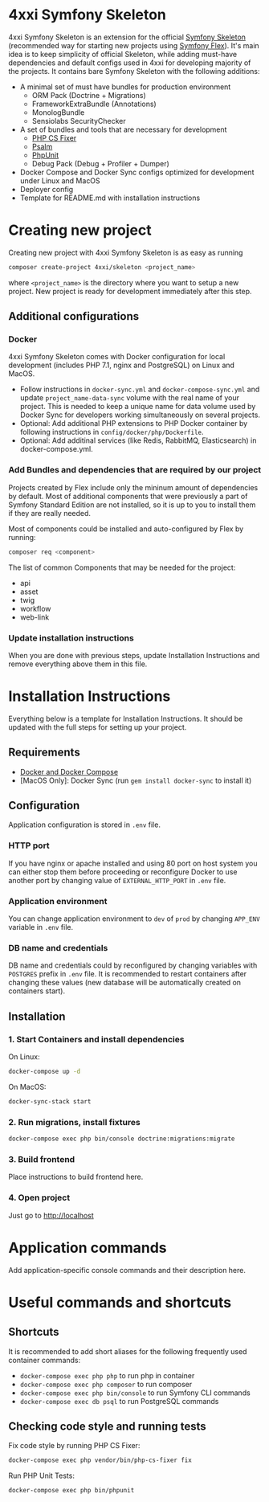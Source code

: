 4xxi Symfony Skeleton
==========

4xxi Symfony Skeleton is an extension for the official [Symfony Skeleton](https://github.com/symfony/skeleton) 
(recommended way for starting new projects using [Symfony Flex](https://symfony.com/doc/current/setup/flex.html)). 
It's main idea is to keep simplicity of official Skeleton, while adding must-have dependencies and default configs used
in 4xxi for developing majority of the projects. It contains bare Symfony Skeleton with the following additions:

* A minimal set of must have bundles for production environment
    * ORM Pack (Doctrine + Migrations)
    * FrameworkExtraBundle (Annotations)
    * MonologBundle
    * Sensiolabs SecurityChecker
* A set of bundles and tools that are necessary for development
    * [PHP CS Fixer](https://cs.sensiolabs.org/)
    * [Psalm](https://psalm.dev/docs/)
    * [PhpUnit](https://symfony.com/doc/current/testing.html)
    * Debug Pack (Debug + Profiler + Dumper)
* Docker Compose and Docker Sync configs optimized for development under Linux and MacOS
* Deployer config
* Template for README.md with installation instructions

Creating new project 
==========

Creating new project with 4xxi Symfony Skeleton is as easy as running
```bash
composer create-project 4xxi/skeleton <project_name> 
```
where `<project_name>` is the directory where you want to setup a new project. New project is ready for development 
immediately after this step.

## Additional configurations

### Docker
4xxi Symfony Skeleton comes with Docker configuration for local development (includes PHP 7.1, nginx and PostgreSQL)
on Linux and MacOS.

* Follow instructions in `docker-sync.yml` and `docker-compose-sync.yml` and update `project_name-data-sync` volume 
  with the real name of your project. This is needed to keep a unique name for data volume used by Docker Sync for 
  developers working simultaneously on several projects.
* Optional: Add additional PHP extensions to PHP Docker container by following instructions in 
  `config/docker/php/Dockerfile`.
* Optional: Add additinal services (like Redis, RabbitMQ, Elasticsearch) in docker-compose.yml.

### Add Bundles and dependencies that are required by our project
Projects created by Flex include only the mininum amount of dependencies by default. Most of additional components that 
were previously a part of Symfony Standard Edition are not installed, so it is up to you to install them if they are 
really needed.

Most of components could be installed and auto-configured by Flex by running:
```bash
composer req <component>
```
The list of common Components that may be needed for the project:

* api
* asset
* twig
* workflow
* web-link

### Update installation instructions

When you are done with previous steps, update Installation Instructions and remove everything above them in this file.

Installation Instructions
==========

Everything below is a template for Installation Instructions. It should be updated with the full steps for setting up
your project.

## Requirements

* [Docker and Docker Compose](https://docs.docker.com/engine/installation)
* [MacOS Only]: Docker Sync (run `gem install docker-sync` to install it)

## Configuration

Application configuration is stored in `.env` file. 

### HTTP port
If you have nginx or apache installed and using 80 port on host system you can either stop them before proceeding or 
reconfigure Docker to use another port by changing value of `EXTERNAL_HTTP_PORT` in `.env` file.

### Application environment
You can change application environment to `dev` of `prod` by changing `APP_ENV` variable in `.env` file.

### DB name and credentials
DB name and credentials could by reconfigured by changing variables with `POSTGRES` prefix in `.env` file. It is 
recommended to restart containers after changing these values (new database will be automatically created on containers 
start).

## Installation

### 1. Start Containers and install dependencies 
On Linux:
```bash
docker-compose up -d
```
On MacOS:
```bash
docker-sync-stack start
```
### 2. Run migrations, install fixtures
```bash
docker-compose exec php bin/console doctrine:migrations:migrate
```

### 3. Build frontend
Place instructions to build frontend here.

### 4. Open project
Just go to [http://localhost](http://localhost)


Application commands
==========
Add application-specific console commands and their description here.


Useful commands and shortcuts
==========

## Shortcuts
It is recommended to add short aliases for the following frequently used container commands:

* `docker-compose exec php php` to run php in container
* `docker-compose exec php composer` to run composer
* `docker-compose exec php bin/console` to run Symfony CLI commands
* `docker-compose exec db psql` to run PostgreSQL commands


## Checking code style and running tests
Fix code style by running PHP CS Fixer:
```bash
docker-compose exec php vendor/bin/php-cs-fixer fix
```

Run PHP Unit Tests:
```bash
docker-compose exec php bin/phpunit
```
